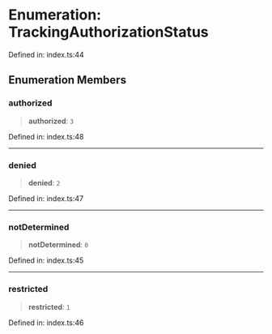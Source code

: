 # Enumeration: TrackingAuthorizationStatus

Defined in: index.ts:44

## Enumeration Members

### authorized

> **authorized**: `3`

Defined in: index.ts:48

***

### denied

> **denied**: `2`

Defined in: index.ts:47

***

### notDetermined

> **notDetermined**: `0`

Defined in: index.ts:45

***

### restricted

> **restricted**: `1`

Defined in: index.ts:46
